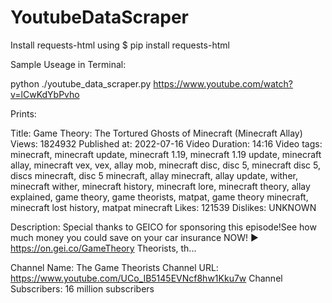 # YoutubeDataScraper
Install requests-html using $ pip install requests-html

Sample Useage in Terminal:

python ./youtube_data_scraper.py https://www.youtube.com/watch?v=lCwKdYbPvho

Prints:

Title: Game Theory: The Tortured Ghosts of Minecraft (Minecraft Allay)
Views: 1824932
Published at: 2022-07-16
Video Duration: 14:16
Video tags: minecraft, minecraft update, minecraft 1.19, minecraft 1.19 update, minecraft allay, minecraft vex, vex, allay mob, minecraft disc, disc 5, minecraft disc 5, discs minecraft, disc 5 minecraft, allay minecraft, allay update, wither, minecraft wither, minecraft history, minecraft lore, minecraft theory, allay explained, game theory, game theorists, matpat, game theory minecraft, minecraft lost history, matpat minecraft
Likes: 121539
Dislikes: UNKNOWN

Description: Special thanks to GEICO for sponsoring this episode!See how much money you could save on your car insurance NOW! ► https://on.gei.co/GameTheory Theorists, th...


Channel Name: The Game Theorists
Channel URL: https://www.youtube.com/UCo_IB5145EVNcf8hw1Kku7w
Channel Subscribers: 16 million subscribers


